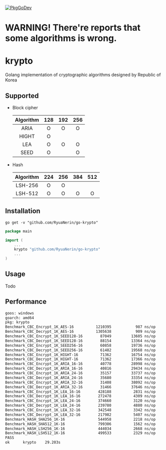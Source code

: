 [![PkgGoDev](https://pkg.go.dev/badge/github.com/RyuaNerin/go-krypto)](https://pkg.go.dev/github.com/RyuaNerin/go-krypto)

# WARNING! There're reports that some algorithms is wrong.

# krypto

Golang implementation of cryptographic algorithms designed by Republic of Korea

## Supported

- Block cipher

    | Algorithm | 128 | 192 | 256 |
    |:---------:|:---:|:---:|:---:|
    | ARIA      | O   | O   | O   |
    | HIGHT     | O   |     |     |
    | LEA       | O   | O   | O   |
    | SEED      | O   |     | O   |

- Hash

    | Algorithm | 224 | 256 | 384 | 512 |
    |:---------:|:---:|:---:|:---:|:---:|
    | LSH-256    | O   | O   |     |     |
    | LSH-512    | O   | O   | O   | O   |

## Installation

```shell
go get -v "github.com/RyuaNerin/go-krypto"
```

```go
package main

import (
    ...
    krypto "github.com/RyuaNerin/go-krypto"
    ...
)
```

## Usage

Todo

## Performance

```txt
goos: windows
goarch: amd64
pkg: krypto
Benchmark_CBC_Encrypt_1K_AES-16          1210395           987 ns/op    1037.11 MB/s           0 B/op          0 allocs/op
Benchmark_CBC_Decrypt_1K_AES-16          1305638           909 ns/op    1126.19 MB/s           0 B/op          0 allocs/op
Benchmark_CBC_Encrypt_1K_SEED128-16        87049         13605 ns/op      75.27 MB/s           0 B/op          0 allocs/op
Benchmark_CBC_Decrypt_1K_SEED128-16        88154         13364 ns/op      76.63 MB/s           0 B/op          0 allocs/op
Benchmark_CBC_Encrypt_1K_SEED256-16        60858         19736 ns/op      51.89 MB/s           0 B/op          0 allocs/op
Benchmark_CBC_Decrypt_1K_SEED256-16        61482         19568 ns/op      52.33 MB/s           0 B/op          0 allocs/op
Benchmark_CBC_Encrypt_1K_HIGHT-16          71362         16754 ns/op      61.12 MB/s           0 B/op          0 allocs/op
Benchmark_CBC_Decrypt_1K_HIGHT-16          71362         17366 ns/op      58.97 MB/s           0 B/op          0 allocs/op
Benchmark_CBC_Encrypt_1K_ARIA_16-16        40778         28998 ns/op      35.31 MB/s           0 B/op          0 allocs/op
Benchmark_CBC_Decrypt_1K_ARIA_16-16        40816         29434 ns/op      34.79 MB/s           0 B/op          0 allocs/op
Benchmark_CBC_Encrypt_1K_ARIA_24-16        35157         33737 ns/op      30.35 MB/s           0 B/op          0 allocs/op
Benchmark_CBC_Decrypt_1K_ARIA_24-16        35680         33354 ns/op      30.70 MB/s           0 B/op          0 allocs/op
Benchmark_CBC_Encrypt_1K_ARIA_32-16        31408         38092 ns/op      26.88 MB/s           0 B/op          0 allocs/op
Benchmark_CBC_Decrypt_1K_ARIA_32-16        31466         37646 ns/op      27.20 MB/s           0 B/op          0 allocs/op
Benchmark_CBC_Encrypt_1K_LEA_16-16        428188          2831 ns/op     361.74 MB/s           0 B/op          0 allocs/op
Benchmark_CBC_Decrypt_1K_LEA_16-16        272478          4309 ns/op     237.62 MB/s           0 B/op          0 allocs/op
Benchmark_CBC_Encrypt_1K_LEA_24-16        374660          3120 ns/op     328.20 MB/s           0 B/op          0 allocs/op
Benchmark_CBC_Decrypt_1K_LEA_24-16        239780          4880 ns/op     209.85 MB/s           0 B/op          0 allocs/op
Benchmark_CBC_Encrypt_1K_LEA_32-16        342548          3342 ns/op     306.44 MB/s           0 B/op          0 allocs/op
Benchmark_CBC_Decrypt_1K_LEA_32-16        217982          5407 ns/op     189.39 MB/s           0 B/op          0 allocs/op
Benchmark_HASH_SHA256_1K-16               544958          2218 ns/op         32 B/op           1 allocs/op
Benchmark_HASH_SHA512_1K-16               799306          1562 ns/op         64 B/op           1 allocs/op
Benchmark_HASH_LSH256_1K-16               444034          2668 ns/op         32 B/op           1 allocs/op
Benchmark_HASH_LSH512_1K-16               499533          2329 ns/op         64 B/op           1 allocs/op
PASS
ok      krypto    29.203s
```
